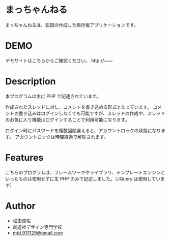 # まっちゃんねる

まっちゃんねるは、松田の作成した掲示板アプリケーションです。

# DEMO

デモサイトはこちらからご確認ください。
http://~~~

# Description

本プログラムは主に PHP で記述されています。

作成されたスレッドに対し、コメントを書き込める形式となっています。
コメントの書き込みはログインしなくても可能ですが、スレッドの作成や、スレッドのお気に入り機能はログインすることで利用可能になります。

ログイン時にパスワードを複数回間違えると、アカウントロックの状態になります。
アカウントロックは時間経過で解除されます。

# Features

こちらのプログラムは、フレームワークやライブラリ、テンプレートエンジンといったものは使用せずに生 PHP のみで記述しました。（JQuery は使用しています）

# Author

- 松田涼佑
- 創造社デザイン専門学校
- mtd.931129@gmail.com

